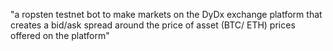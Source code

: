 "a ropsten testnet bot to make markets on the DyDx exchange platform that creates a bid/ask spread around the price of asset (BTC/ ETH) prices offered on the platform"
